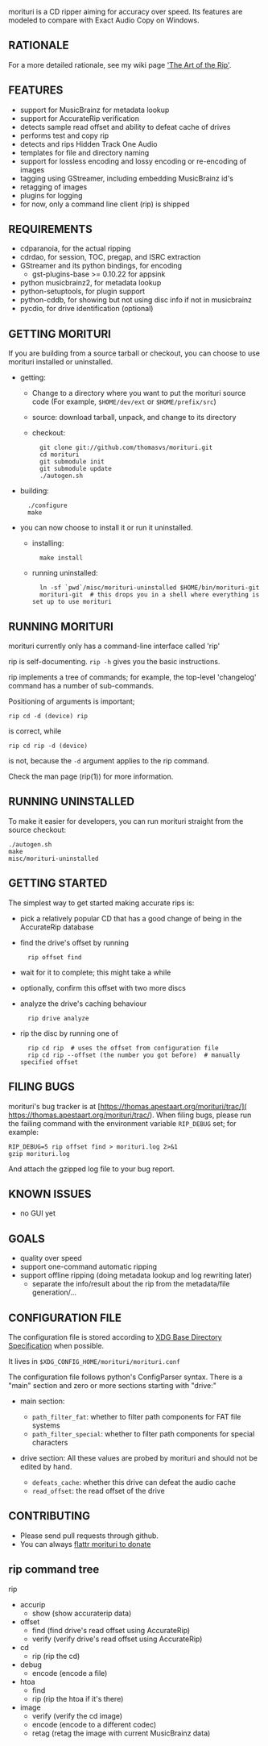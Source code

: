 morituri is a CD ripper aiming for accuracy over speed.
Its features are modeled to compare with Exact Audio Copy on Windows.


RATIONALE
---------
For a more detailed rationale, see my wiki page ['The Art of the Rip'](
https://thomas.apestaart.org/thomas/trac/wiki/DAD/Rip).

FEATURES
--------
* support for MusicBrainz for metadata lookup
* support for AccurateRip verification
* detects sample read offset and ability to defeat cache of drives
* performs test and copy rip
* detects and rips Hidden Track One Audio
* templates for file and directory naming
* support for lossless encoding and lossy encoding or re-encoding of images
* tagging using GStreamer, including embedding MusicBrainz id's
* retagging of images
* plugins for logging
* for now, only a command line client (rip) is shipped

REQUIREMENTS
------------
- cdparanoia, for the actual ripping
- cdrdao, for session, TOC, pregap, and ISRC extraction
- GStreamer and its python bindings, for encoding
  - gst-plugins-base >= 0.10.22 for appsink
- python musicbrainz2, for metadata lookup
- python-setuptools, for plugin support
- python-cddb, for showing but not using disc info if not in musicbrainz
- pycdio, for drive identification (optional)

GETTING MORITURI
----------------
If you are building from a source tarball or checkout, you can choose to
use morituri installed or uninstalled.

- getting:
    - Change to a directory where you want to put the morituri source code
      (For example, `$HOME/dev/ext` or `$HOME/prefix/src`)
    - source: download tarball, unpack, and change to its directory
    - checkout:

            git clone git://github.com/thomasvs/morituri.git
            cd morituri
            git submodule init
            git submodule update
            ./autogen.sh

- building:

        ./configure
        make

- you can now choose to install it or run it uninstalled.

    - installing:

            make install

    - running uninstalled:

            ln -sf `pwd`/misc/morituri-uninstalled $HOME/bin/morituri-git
            morituri-git  # this drops you in a shell where everything is set up to use morituri

RUNNING MORITURI
----------------
morituri currently only has a command-line interface called 'rip'

rip is self-documenting.
`rip -h` gives you the basic instructions.

rip implements a tree of commands; for example, the top-level 'changelog'
command has a number of sub-commands.

Positioning of arguments is important;

    rip cd -d (device) rip

is correct, while

    rip cd rip -d (device)

is not, because the `-d` argument applies to the rip command.

Check the man page (rip(1)) for more information.


RUNNING UNINSTALLED
-------------------

To make it easier for developers, you can run morituri straight from the
source checkout:

    ./autogen.sh
    make
    misc/morituri-uninstalled

GETTING STARTED
---------------
The simplest way to get started making accurate rips is:

- pick a relatively popular CD that has a good change of being in the
  AccurateRip database
- find the drive's offset by running

        rip offset find

- wait for it to complete; this might take a while
- optionally, confirm this offset with two more discs
- analyze the drive's caching behaviour

        rip drive analyze

- rip the disc by running one of

        rip cd rip  # uses the offset from configuration file
        rip cd rip --offset (the number you got before)  # manually specified offset

FILING BUGS
-----------
morituri's bug tracker is at [https://thomas.apestaart.org/morituri/trac/](
https://thomas.apestaart.org/morituri/trac/).
When filing bugs, please run the failing command with the environment variable
`RIP_DEBUG` set; for example:

    RIP_DEBUG=5 rip offset find > morituri.log 2>&1
    gzip morituri.log

And attach the gzipped log file to your bug report.

KNOWN ISSUES
------------
- no GUI yet

GOALS
-----
- quality over speed
- support one-command automatic ripping
- support offline ripping (doing metadata lookup and log rewriting later)
  - separate the info/result about the rip from the metadata/file generation/...

CONFIGURATION FILE
------------------

The configuration file is stored according to [XDG Base Directory Specification](
http://standards.freedesktop.org/basedir-spec/basedir-spec-latest.html)
when possible.

It lives in `$XDG_CONFIG_HOME/morituri/morituri.conf`

The configuration file follows python's ConfigParser syntax.
There is a "main" section and zero or more sections starting with "drive:"

- main section:
  - `path_filter_fat`: whether to filter path components for FAT file systems
  - `path_filter_special`: whether to filter path components for special
                           characters

- drive section:
  All these values are probed by morituri and should not be edited by hand.
  - `defeats_cache`: whether this drive can defeat the audio cache
  - `read_offset`: the read offset of the drive

CONTRIBUTING
------------
- Please send pull requests through github.
- You can always [flattr morituri to donate](https://flattr.com/submit/auto?%20%20user_id=thomasvs&url=https://thomas.apestaart.org/morituri/trac/&%20%20title=morituri&%20%20description=morituri&%20%20language=en_GB&tags=flattr,morituri,software&category=software)


rip command tree
----------------
rip

 * accurip
    * show (show accuraterip data)
 * offset
    * find (find drive's read offset using AccurateRip)
    * verify (verify drive's read offset using AccurateRip)
 * cd
    * rip (rip the cd)
 * debug
    * encode (encode a file)
 * htoa
    * find
    * rip (rip the htoa if it's there)
 * image
    * verify (verify the cd image)
    * encode (encode to a different codec)
    * retag (retag the image with current MusicBrainz data)

